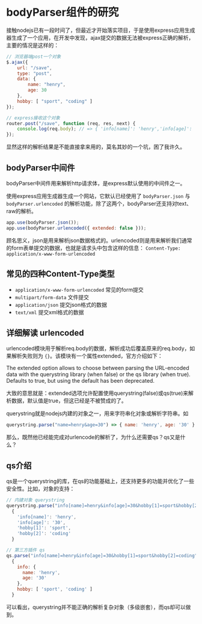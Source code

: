 # bodyParser组件的研究
接触nodejs已有一段时间了，但最近才开始落实项目，于是使用express应用生成器生成了一个应用，在开发中发现，ajax提交的数据无法被express正确的解析，主要的情况是这样的：
```javascript
// 浏览器端post一个对象
$.ajax({
    url: "/save",
    type: "post",
    data: {
        name: "henry",
        age: 30
    },
    hobby: [ "sport", "coding" ]
});

// express接收这个对象
router.post("/save", function (req, res, next) {
    console.log(req.body); // => { 'info[name]': 'henry','info[age]': '30','hobby[1]': 'sport','hobby[2]': 'coding' }
});
```
显然这样的解析结果是不能直接拿来用的，莫名其妙的一个坑，困了我许久。


## bodyParser中间件
bodyParser中间件用来解析http请求体，是express默认使用的中间件之一。


使用express应用生成器生成一个网站，它默认已经使用了 `bodyParser.json` 与 `bodyParser.urlencoded` 的解析功能，除了这两个，bodyParser还支持对text、raw的解析。
```javascript
app.use(bodyParser.json());
app.use(bodyParser.urlencoded({ extended: false }));
```

顾名思义，json是用来解析json数据格式的。urlencoded则是用来解析我们通常的form表单提交的数据，也就是请求头中包含这样的信息： `Content-Type: application/x-www-form-urlencoded`

## 常见的四种Content-Type类型
- `application/x-www-form-urlencoded` 常见的form提交
- `multipart/form-data` 文件提交
- `application/json` 提交json格式的数据
- `text/xml` 提交xml格式的数据

## 详细解读 urlencoded
urlencoded模块用于解析req.body的数据，解析成功后覆盖原来的req.body，如果解析失败则为 `{}`。该模块有一个属性extended，官方介绍如下：

The extended option allows to choose between parsing the URL-encoded data with the querystring library (when false) or the qs library (when true). Defaults to true, but using the default has been deprecated.

大致的意思就是：extended选项允许配置使用querystring(false)或qs(true)来解析数据，默认值是true，但这已经是不被赞成的了。

querystring就是nodejs内建的对象之一，用来字符串化对象或解析字符串。如
```javascript
querystring.parse("name=henry&age=30") => { name: 'henry', age: '30' }
```
那么，既然他已经能完成对urlencode的解析了，为什么还需要qs？qs又是什么？

## qs介绍
qs是一个querystring的库，在qs的功能基础上，还支持更多的功能并优化了一些安全性。比如，对象的支持：
```javascript
// 内建对象 querystring
querystring.parse("info[name]=henry&info[age]=30&hobby[1]=sport&hobby[2]=coding") => 
  { 
    'info[name]': 'henry',
    'info[age]': '30',
    'hobby[1]': 'sport',
    'hobby[2]': 'coding'
  }

// 第三方插件 qs
qs.parse("info[name]=henry&info[age]=30&hobby[1]=sport&hobby[2]=coding") => 
  {
    info: {
      name: 'henry',
      age: '30'
    },
    hobby: [ 'sport', 'coding' ]
  }
```
可以看出，querystring并不能正确的解析复杂对象（多级嵌套），而qs却可以做到。